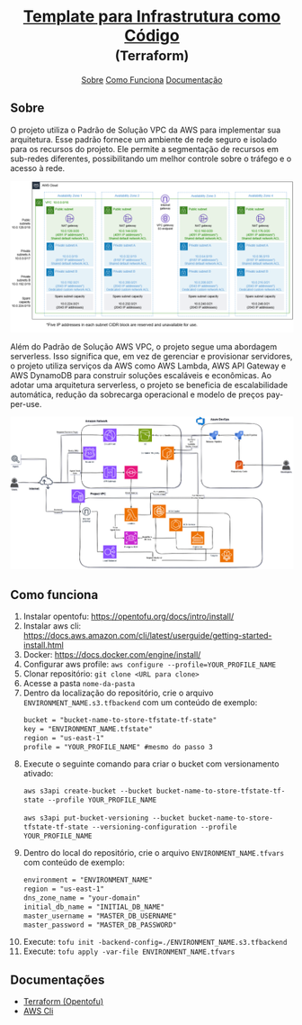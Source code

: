 <h1 align="center">
   <a href="#">Template para Infrastrutura como Código</a><br />
   <small>(Terraform)</small>
</h1>

<p align="center">
 <a href="#about">Sobre</a> 
 <a href="#how-it-works">Como Funciona</a> 
 <a href="#tech-stack">Documentação</a>


## Sobre

O projeto utiliza o Padrão de Solução VPC da AWS para implementar sua arquitetura. Esse padrão fornece um ambiente de rede seguro e isolado para os recursos do projeto. Ele permite a segmentação de recursos em sub-redes diferentes, possibilitando um melhor controle sobre o tráfego e o acesso à rede.

![Solução de Arquitetura com VPC](./vpc-solution.png)

Além do Padrão de Solução AWS VPC, o projeto segue uma abordagem serverless. Isso significa que, em vez de gerenciar e provisionar servidores, o projeto utiliza serviços da AWS como AWS Lambda, AWS API Gateway e AWS DynamoDB para construir soluções escaláveis e econômicas. Ao adotar uma arquitetura serverless, o projeto se beneficia de escalabilidade automática, redução da sobrecarga operacional e modelo de preços pay-per-use.


![Arquitetura](./architecture.png)

## Como funciona

1. Instalar opentofu: https://opentofu.org/docs/intro/install/
2. Instalar aws cli: https://docs.aws.amazon.com/cli/latest/userguide/getting-started-install.html
3. Docker: https://docs.docker.com/engine/install/
4. Configurar aws profile: `aws configure --profile=YOUR_PROFILE_NAME`
5. Clonar repositório: `git clone <URL para clone>`
6. Acesse a pasta `nome-da-pasta`
7. Dentro da localização do repositório, crie o arquivo `ENVIRONMENT_NAME.s3.tfbackend` com um conteúdo de exemplo:
    ```
    bucket = "bucket-name-to-store-tfstate-tf-state"
    key = "ENVIRONMENT_NAME.tfstate"
    region = "us-east-1"
    profile = "YOUR_PROFILE_NAME" #mesmo do passo 3
    ```
8. Execute o seguinte comando para criar o bucket com versionamento ativado:
    ```
    aws s3api create-bucket --bucket bucket-name-to-store-tfstate-tf-state --profile YOUR_PROFILE_NAME

    aws s3api put-bucket-versioning --bucket bucket-name-to-store-tfstate-tf-state --versioning-configuration --profile YOUR_PROFILE_NAME
    ```
9. Dentro do local do repositório, crie o arquivo `ENVIRONMENT_NAME.tfvars` com conteúdo de exemplo:
    ```
    environment = "ENVIRONMENT_NAME"
    region = "us-east-1"
    dns_zone_name = "your-domain"
    initial_db_name = "INITIAL_DB_NAME"
    master_username = "MASTER_DB_USERNAME"
    master_password = "MASTER_DB_PASSWORD"
    ```
10. Execute: `tofu init -backend-config=./ENVIRONMENT_NAME.s3.tfbackend`
11. Execute: `tofu apply -var-file ENVIRONMENT_NAME.tfvars`

## Documentações
- [Terraform (Opentofu)](https://opentofu.org/)
- [AWS Cli](https://aws.amazon.com/pt/cli/)

